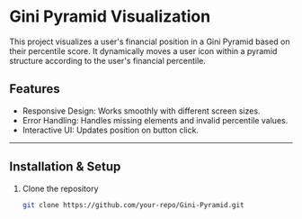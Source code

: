 # Gini Pyramid Visualization

This project visualizes a user's financial position in a Gini Pyramid based on their percentile score. It dynamically moves a user icon within a pyramid structure according to the user's financial percentile.

## Features
- Responsive Design: Works smoothly with different screen sizes.
- Error Handling: Handles missing elements and invalid percentile values.
- Interactive UI: Updates position on button click.

---

## Installation & Setup

1. Clone the repository  
   ```sh
   git clone https://github.com/your-repo/Gini-Pyramid.git
